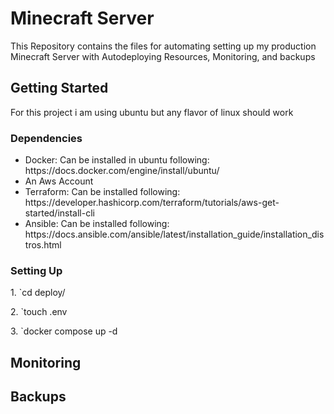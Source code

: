 <h1>Minecraft Server</h1>
<p>This Repository contains the files for automating setting up my production Minecraft Server with Autodeploying Resources, Monitoring, and backups </p>
<h2>Getting Started</h2>
<p>For this project i am using ubuntu but any flavor of linux should work</p>
<h3>Dependencies</h3>
<ul>
  <li>Docker: Can be installed in ubuntu following: https://docs.docker.com/engine/install/ubuntu/</li>
  <li>An Aws Account</li>
  <li>Terraform: Can be installed following: https://developer.hashicorp.com/terraform/tutorials/aws-get-started/install-cli</li>
  <li>Ansible: Can be installed following: https://docs.ansible.com/ansible/latest/installation_guide/installation_distros.html</li>
</ul>
<h3>Setting Up</h3>
<p>1. `cd deploy/</p>
<p>2. `touch .env</p>
<p>3. `docker compose up -d </p>


<h2>Monitoring</h2>

<h2>Backups</h2>
